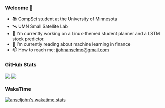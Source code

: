 ### Welcome 👋
- 📚 CompSci student at the University of Minnesota
- 🛰️ UMN Small Satellite Lab
- 🔭 I'm currently working on a Linux-themed student planner and a LSTM stock predictor.
- 🌱 I’m currently reading about machine learning in finance
- 📫 How to reach me: jjohnanselmo@gmail.com

### GitHub Stats
<a href="https://github.com/anuraghazra/github-readme-stats">
  <img align="center" src="https://github-readme-stats.vercel.app/api?username=anseljohn&theme=dark&include_all_commits=true" />
</a>
<a href="https://github.com/anuraghazra/github-readme-stats">
  <img align="center" src="https://github-readme-stats.vercel.app/api/top-langs/?username=anseljohn&layout=compact&theme=dark&exclude_repo=dotfiles,HouseValuation,ML-Exercises&langs_count=6" />
</a>

### WakaTime
[![anseljohn's wakatime stats](https://github-readme-stats.vercel.app/api/wakatime?username=anseljohn&theme=dark)](https://github.com/anuraghazra/github-readme-stats)
